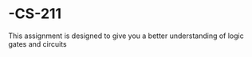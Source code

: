 # -CS-211
This assignment is designed to give you a better understanding of logic gates and circuits
